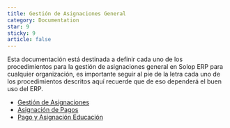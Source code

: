```yaml
---
title: Gestión de Asignaciones General
category: Documentation
star: 9
sticky: 9
article: false
---
```


Esta documentación está destinada a definir cada uno de los procedimientos para la gestión de asignaciones general en Solop ERP para cualquier organización, es importante seguir al pie de la letra cada uno de los procedimientos descritos aquí recuerde que de eso dependerá el buen uso del ERP.

- [Gestión de Asignaciones](assignment-management)
- [Asignación de Pagos](assignment)
- [Pago y Asignación Educación](payment-and-assignment-education)